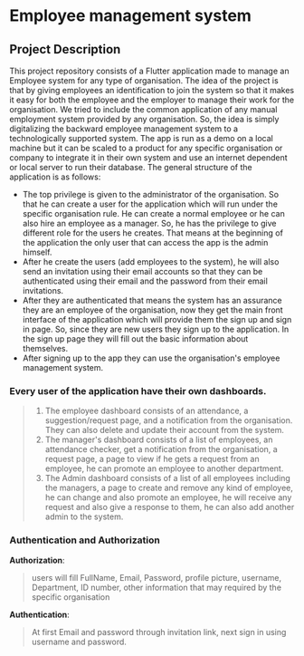 # Employee management system
 
## Project Description
 
This project repository consists of a Flutter application made to manage an Employee system for any type of organisation. The idea of the project is that by
giving employees an identification to join the system so that it makes it easy for both the employee and the employer to manage their work for the organisation.
We tried to include the common application of any manual employment system provided by any organisation. So, the idea is simply digitalizing the backward employee
management system to a technologically supported system. The app is run as a demo on a local machine but it can be scaled to a product for any specific organisation
or company to integrate it in their own system and use an internet dependent or local server to run their database. The general structure of the application
is as follows:
- The top privilege is given to the administrator of the organisation. So that he can create a user for the application which will run under the
specific organisation rule. He can create a normal employee or he can also hire an employee as a manager. So, he has the privilege to give different
role for the users he creates. That means at the beginning of the application the only user that can access the app is the admin himself.
- After he create the users (add employees to the system), he will also send an invitation using their email accounts so that they can be
authenticated using their email and the password from their email invitations.
- After they are authenticated that means the system has an assurance they are an employee of the organisation, now they get the main front interface
of the application which will provide them the sign up and sign in page. So, since they are new users they sign up to the application. In the sign up
page they will fill out the basic information about themselves.
- After signing up to the app they can use the organisation's employee management system.
 
 
### Every user of the application have their own dashboards.
> 1. The employee dashboard consists of an attendance, a suggestion/request page, and a notification from the organisation. They can also delete and update their account from the system.
> 2. The manager's dashboard consists of a list of employees, an attendance checker, get a notification from the organisation, a request page, a page to view if he gets a request from an employee, he can promote an employee to another department.
> 3. The Admin dashboard consists of a list of all employees including the managers, a page to create and remove any kind of employee, he can change and also promote an employee, he will receive any request and also give a response to them, he can also add another admin to the system.
 
 
### Authentication and Authorization
 
**Authorization**:
> users will fill FullName, Email, Password, profile picture, username, Department, ID number, other information that may required by the specific organisation
 
**Authentication**:
> At first Email and password through invitation link, next sign in using username and password.
 
 
 
 
 
 
 


